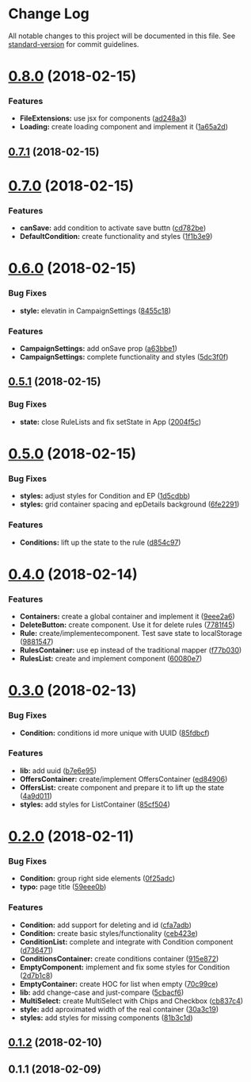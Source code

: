 # Change Log

All notable changes to this project will be documented in this file. See [standard-version](https://github.com/conventional-changelog/standard-version) for commit guidelines.

<a name="0.8.0"></a>
# [0.8.0](https://github.com/taverasmisael/CPACash-campaign-creator/compare/v0.7.1...v0.8.0) (2018-02-15)


### Features

* **FileExtensions:** use jsx for components ([ad248a3](https://github.com/taverasmisael/CPACash-campaign-creator/commit/ad248a3))
* **Loading:** create loading component and implement it ([1a65a2d](https://github.com/taverasmisael/CPACash-campaign-creator/commit/1a65a2d))



<a name="0.7.1"></a>
## [0.7.1](https://github.com/taverasmisael/CPACash-campaign-creator/compare/v0.7.0...v0.7.1) (2018-02-15)



<a name="0.7.0"></a>
# [0.7.0](https://github.com/taverasmisael/CPACash-campaign-creator/compare/v0.6.0...v0.7.0) (2018-02-15)


### Features

* **canSave:** add condition to activate save buttn ([cd782be](https://github.com/taverasmisael/CPACash-campaign-creator/commit/cd782be))
* **DefaultCondition:** create functionality and styles ([1f1b3e9](https://github.com/taverasmisael/CPACash-campaign-creator/commit/1f1b3e9))



<a name="0.6.0"></a>
# [0.6.0](https://github.com/taverasmisael/CPACash-campaign-creator/compare/v0.5.1...v0.6.0) (2018-02-15)


### Bug Fixes

* **style:** elevatin in CampaignSettings ([8455c18](https://github.com/taverasmisael/CPACash-campaign-creator/commit/8455c18))


### Features

* **CampaignSettings:** add onSave prop ([a63bbe1](https://github.com/taverasmisael/CPACash-campaign-creator/commit/a63bbe1))
* **CampaignSettings:** complete functionality and styles ([5dc3f0f](https://github.com/taverasmisael/CPACash-campaign-creator/commit/5dc3f0f))



<a name="0.5.1"></a>
## [0.5.1](https://github.com/taverasmisael/CPACash-campaign-creator/compare/v0.5.0...v0.5.1) (2018-02-15)


### Bug Fixes

* **state:** close RuleLists and fix setState in App ([2004f5c](https://github.com/taverasmisael/CPACash-campaign-creator/commit/2004f5c))



<a name="0.5.0"></a>
# [0.5.0](https://github.com/taverasmisael/CPACash-campaign-creator/compare/v0.4.0...v0.5.0) (2018-02-15)


### Bug Fixes

* **styles:** adjust styles for Condition and EP ([1d5cdbb](https://github.com/taverasmisael/CPACash-campaign-creator/commit/1d5cdbb))
* **styles:** grid container spacing and epDetails background ([6fe2291](https://github.com/taverasmisael/CPACash-campaign-creator/commit/6fe2291))


### Features

* **Conditions:** lift up the state to the rule ([d854c97](https://github.com/taverasmisael/CPACash-campaign-creator/commit/d854c97))



<a name="0.4.0"></a>
# [0.4.0](https://github.com/taverasmisael/CPACash-campaign-creator/compare/v0.3.0...v0.4.0) (2018-02-14)


### Features

* **Containers:** create a global container and implement it ([9eee2a6](https://github.com/taverasmisael/CPACash-campaign-creator/commit/9eee2a6))
* **DeleteButton:** create component. Use it for delete rules ([7781f45](https://github.com/taverasmisael/CPACash-campaign-creator/commit/7781f45))
* **Rule:** create/implementecomponent. Test save state to localStorage ([9881547](https://github.com/taverasmisael/CPACash-campaign-creator/commit/9881547))
* **RulesContainer:** use ep instead of the traditional mapper ([f77b030](https://github.com/taverasmisael/CPACash-campaign-creator/commit/f77b030))
* **RulesList:** create and implement component ([60080e7](https://github.com/taverasmisael/CPACash-campaign-creator/commit/60080e7))



<a name="0.3.0"></a>
# [0.3.0](https://github.com/taverasmisael/CPACash-campaign-creator/compare/v0.2.0...v0.3.0) (2018-02-13)


### Bug Fixes

* **Condition:** conditions id more unique with UUID ([85fdbcf](https://github.com/taverasmisael/CPACash-campaign-creator/commit/85fdbcf))


### Features

* **lib:** add uuid ([b7e6e95](https://github.com/taverasmisael/CPACash-campaign-creator/commit/b7e6e95))
* **OffersContainer:** create/implement OffersContainer ([ed84906](https://github.com/taverasmisael/CPACash-campaign-creator/commit/ed84906))
* **OffersList:** create component and prepare it to lift up the state ([4a9d011](https://github.com/taverasmisael/CPACash-campaign-creator/commit/4a9d011))
* **styles:** add styles for ListContainer ([85cf504](https://github.com/taverasmisael/CPACash-campaign-creator/commit/85cf504))



<a name="0.2.0"></a>
# [0.2.0](https://github.com/taverasmisael/CPACash-campaign-creator/compare/v0.1.2...v0.2.0) (2018-02-11)


### Bug Fixes

* **Condition:** group right side elements ([0f25adc](https://github.com/taverasmisael/CPACash-campaign-creator/commit/0f25adc))
* **typo:** page title ([59eee0b](https://github.com/taverasmisael/CPACash-campaign-creator/commit/59eee0b))


### Features

* **Condition:** add support for deleting and id ([cfa7adb](https://github.com/taverasmisael/CPACash-campaign-creator/commit/cfa7adb))
* **Condition:** create basic styles/functionality ([ceb423e](https://github.com/taverasmisael/CPACash-campaign-creator/commit/ceb423e))
* **ConditionList:** complete and integrate with Condition component ([d736471](https://github.com/taverasmisael/CPACash-campaign-creator/commit/d736471))
* **ConditionsContainer:** create conditions container ([915e872](https://github.com/taverasmisael/CPACash-campaign-creator/commit/915e872))
* **EmptyComponent:** implement and fix some styles for Condition ([2d7b1c8](https://github.com/taverasmisael/CPACash-campaign-creator/commit/2d7b1c8))
* **EmptyContainer:** create HOC for list when empty ([70c99ce](https://github.com/taverasmisael/CPACash-campaign-creator/commit/70c99ce))
* **lib:** add change-case and just-compare ([5cbacf6](https://github.com/taverasmisael/CPACash-campaign-creator/commit/5cbacf6))
* **MultiSelect:** create MultiSelect with Chips and Checkbox ([cb837c4](https://github.com/taverasmisael/CPACash-campaign-creator/commit/cb837c4))
* **style:** add aproximated width of the real container ([30a3c19](https://github.com/taverasmisael/CPACash-campaign-creator/commit/30a3c19))
* **styles:** add styles for missing components ([81b3c1d](https://github.com/taverasmisael/CPACash-campaign-creator/commit/81b3c1d))



<a name="0.1.2"></a>
## [0.1.2](https://github.com/taverasmisael/CPACash-campaign-creator/compare/v0.1.1...v0.1.2) (2018-02-10)



<a name="0.1.1"></a>
## 0.1.1 (2018-02-09)
